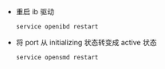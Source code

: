 * 重启 ib 驱动

    `service openibd restart`

* 将 port 从 initializing 状态转变成 active 状态

    `service opensmd restart`